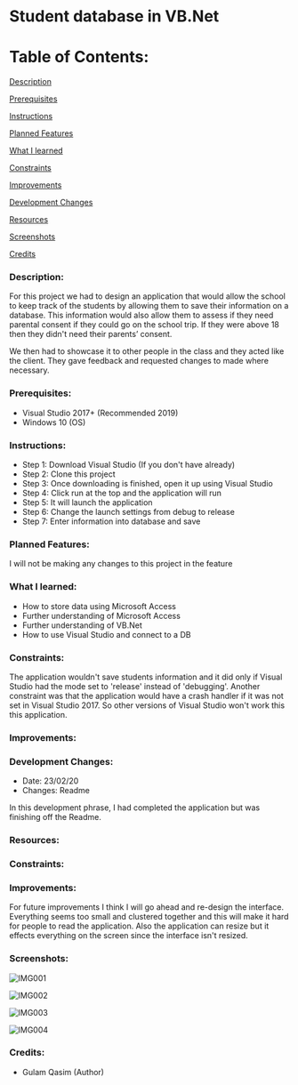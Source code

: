 # Student database in VB.Net #


# Table of Contents:

[Description](#Description)  
<a name="Description"/>

[Prerequisites](#Prerequisites)  
<a name="Prerequisites"/>

[Instructions](#Instructions)  
<a name="Instructions"/>

[Planned Features](#Planned_Features)  
<a name="Planned_Features"/>

[What I learned](#What_I_Learned)  
<a name="What_I_Learned"/>

[Constraints](#Constraints)  
<a name="Constraints"/>

[Improvements](#Improvements)  
<a name="Improvements"/>

[Development Changes](#Development_Changes)  
<a name="Development_Changes"/>

[Resources](#Resources)  
<a name="Resources"/>

[Screenshots](#Screenshots)
<a name="Screenshots"/>

[Credits](#Credits)  
<a name="Credits"/>
### Description: 

For this project we had to design an application that would allow the school to keep track of the students by allowing them to save their information on a database. This information would also allow them to assess if they need parental consent if they could go on the school trip. If they were above 18 then they didn't need their parents’ consent.

We then had to showcase it to other people in the class and they acted like the client. They gave feedback and requested changes to made where necessary.

### Prerequisites:
- Visual Studio 2017+ (Recommended 2019)
- Windows 10 (OS)

### Instructions:
- Step 1: Download Visual Studio (If you don't have already)
- Step 2: Clone this project
- Step 3: Once downloading is finished, open it up using Visual Studio
- Step 4: Click run at the top and the application will run
- Step 5: It will launch the application
- Step 6: Change the launch settings from debug to release
- Step 7: Enter information into database and save

### Planned Features:
I will not be making any changes to this project in the feature

### What I learned:
- How to store data using Microsoft Access
- Further understanding of Microsoft Access
- Further understanding of VB.Net
- How to use Visual Studio and connect to a DB

### Constraints:
The application wouldn't save students information and it did only if Visual Studio had the mode set to 'release' instead of 'debugging'. Another constraint was that the application would have a crash handler if it was not set in Visual Studio 2017. So other versions of Visual Studio won't work this this application.

### Improvements:

### Development Changes:

- Date: 23/02/20
- Changes: Readme

In this development phrase, I had completed the application but was finishing off the Readme.

### Resources:


### Constraints: 


### Improvements:

For future improvements I think I will go ahead and re-design the interface. Everything seems too small and clustered together and this will make it hard for people to read the application. Also the application can resize but it effects everything on the screen since the interface isn't resized.

### Screenshots:

![IMG001](https://user-images.githubusercontent.com/45819118/71086439-dc680300-2191-11ea-901c-245fe32265bb.PNG)

![IMG002](https://user-images.githubusercontent.com/45819118/71086441-dc680300-2191-11ea-9e27-59778ea6b0b4.PNG)

![IMG003](https://user-images.githubusercontent.com/45819118/71086442-dd009980-2191-11ea-9d04-b60b4d784e12.PNG)

![IMG004](https://user-images.githubusercontent.com/45819118/71086443-dd009980-2191-11ea-99d5-6f6ff539e21d.PNG)

### Credits:
- Gulam Qasim (Author)
